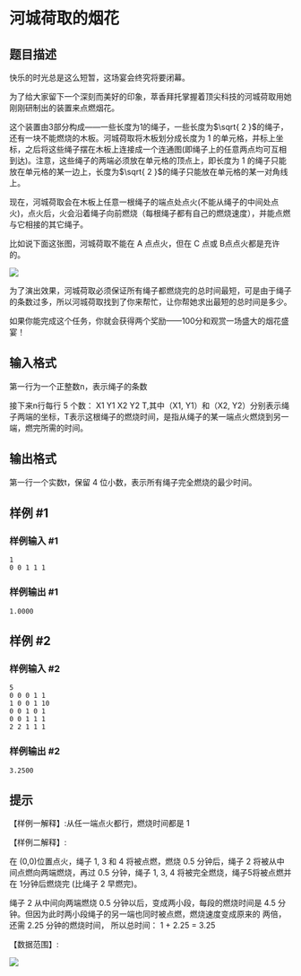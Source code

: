 # 河城荷取的烟花

## 题目描述

快乐的时光总是这么短暂，这场宴会终究将要闭幕。

为了给大家留下一个深刻而美好的印象，萃香拜托掌握着顶尖科技的河城荷取用她刚刚研制出的装置来点燃烟花。

这个装置由3部分构成——一些长度为1的绳子，一些长度为$\sqrt{ 2 }$的绳子，还有一块不能燃烧的木板。河城荷取将木板划分成长度为 1 的单元格，并标上坐标，之后将这些绳子摆在木板上连接成一个连通图(即绳子上的任意两点均可互相到达)。注意，这些绳子的两端必须放在单元格的顶点上，即长度为 1 的绳子只能放在单元格的某一边上，长度为$\sqrt{ 2 }$的绳子只能放在单元格的某一对角线上。

现在，河城荷取会在木板上任意一根绳子的端点处点火(不能从绳子的中间处点火)，点火后，火会沿着绳子向前燃烧（每根绳子都有自己的燃烧速度），并能点燃与它相接的其它绳子。

比如说下面这张图，河城荷取不能在 A 点点火，但在 C 点或 B点点火都是充许的。

![](https://cdn.luogu.com.cn/upload/pic/15120.png)

为了演出效果，河城荷取必须保证所有绳子都燃烧完的总时间最短，可是由于绳子的条数过多，所以河城荷取找到了你来帮忙，让你帮她求出最短的总时间是多少。

如果你能完成这个任务，你就会获得两个奖励——100分和观赏一场盛大的烟花盛宴！


## 输入格式

第一行为一个正整数n，表示绳子的条数

接下来n行每行 5 个数： X1 Y1 X2 Y2 T,其中（X1, Y1）和（X2, Y2）分别表示绳子两端的坐标，T表示这根绳子的燃烧时间，是指从绳子的某一端点火燃烧到另一端，燃完所需的时间。



## 输出格式

第一行一个实数t，保留 4 位小数，表示所有绳子完全燃烧的最少时间。

## 样例 #1

### 样例输入 #1
```
1
0 0 1 1 1
```

### 样例输出 #1

```
1.0000
```

## 样例 #2

### 样例输入 #2
```
5
0 0 0 1 1
1 0 0 1 10
0 0 1 0 1
0 0 1 1 1
2 2 1 1 1
```

### 样例输出 #2

```
3.2500
```

## 提示

【样例一解释】:从任一端点火都行，燃烧时间都是 1

【样例二解释】:

在 (0,0)位置点火，绳子 1, 3 和 4 将被点燃，燃烧 0.5 分钟后，绳子 2 将被从中间点燃向两端燃烧，再过 0.5 分钟，绳子 1, 3, 4 将被完全燃烧，绳子5将被点燃并在 1分钟后燃烧完 (比绳子 2 早燃完)。

绳子 2 从中间向两端燃烧 0.5 分钟以后，变成两小段，每段的燃烧时间是 4.5
分钟。但因为此时两小段绳子的另一端也同时被点燃，燃烧速度变成原来的
两倍，还需 2.25 分钟的燃烧时间， 所以总时间： 1 + 2.25 = 3.25

【数据范围】:

![](https://cdn.luogu.com.cn/upload/pic/15213.png)
